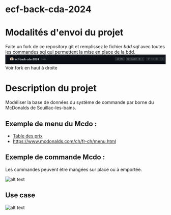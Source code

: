 # ecf-back-cda-2024

# Modalités d'envoi du projet
Faite un fork de ce repository git et remplissez le fichier *bdd.sql* avec toutes les commandes sql qui permettent la mise en place de la bdd.
![alt text](image.png)
Voir fork en haut à droite
# Description du projet
Modéliser la base de données du système de commande par borne du McDonalds de Souillac-les-bains.

## Exemple de  menu du Mcdo :
- [Table des prix](PRIX-.pdf)
- https://www.mcdonalds.com/ch/fr-ch/menu.html

## Exemple de commande Mcdo :
Les commandes peuvent être mangées sur place ou à emportée.

![alt text](mcdonald_s_02211300_194510247.jpeg)

##  Use case
![alt text](use-case-mcdo.png)